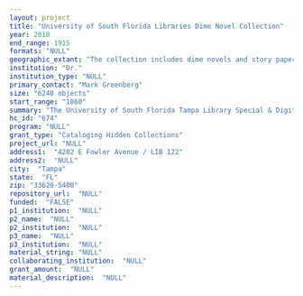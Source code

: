 ```yaml
--- 
layout: project 
title: "University of South Florida Libraries Dime Novel Collection"
year: 2010
end_range: 1915
formats: "NULL"
geographic_extant: "The collection includes dime novels and story papers published in Britain (20%) and the United States (80%). All 6240 uncataloged items are American."
institution: "Dr."
institution_type: "NULL"
primary_contact: "Mark Greenberg"
size: "6240 objects"
start_range: "1860"
summary: "The University of South Florida Tampa Library Special & Digital Collections Department proposes an eighteen-month project to make its hidden collection of approximately 8,000 dime novels, penny dreadfuls, and story papers available for research through an innovative collaboration between graduate students in American literature and library science. Comprised of what previous generations often considered disposable fiction from the mid-nineteenth to the early twentieth century in England and America, the collection at USF features significant runs of titles from over 80 different series of dime novels, five and ten cent weeklies, and nickel backs. Some series, including “Pluck and Luck,” “Tip Top,” and the “New Tip Top Series,” are complete; others consist of extensive runs. The collection includes examples from across the genre's complete spectrum, featuring early prototypes of science fiction, westerns, school stories, detective yarns, sports stories, historical fiction, exploration adventures in the American west and around the world, and romances. Originally targeted at a youthful working class, dime novels now provide an avenue to study the development of popular reading material for young adults, popular culture, and the ways in which the dime novels' authors viewed themselves, their past, present, and future."
hc_id: "674"
program: "NULL"
grant_type: "Cataloging Hidden Collections"
project_url: "NULL"
address1:  "4202 E Fowler Avenue / LIB 122"
address2:  "NULL"
city:  "Tampa"
state:  "FL"
zip: "33620-5400"
repository_url:  "NULL"
funded:  "FALSE"
p1_institution:  "NULL"
p2_name:  "NULL"
p2_institution:  "NULL"
p3_name:  "NULL"
p3_institution:  "NULL"
material_string: "NULL"
collaborating_institution:  "NULL"
grant_amount:  "NULL"
material_description:  "NULL"
---
```

